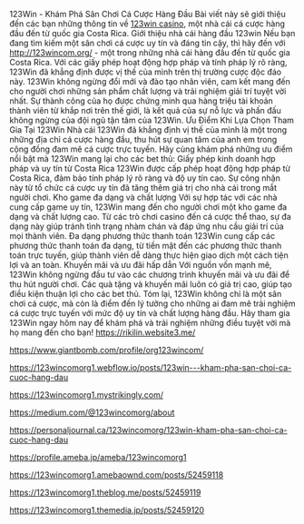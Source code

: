 123Win - Khám Phá Sân Chơi Cá Cược Hàng Đầu
Bài viết này sẽ giới thiệu đến các bạn những thông tin về [123win casino](https://123wincom.org/), một nhà cái cá cược hàng đầu đến từ quốc gia Costa Rica.
Giới thiệu nhà cái hàng đầu 123win
Nếu bạn đang tìm kiếm một sân chơi cá cược uy tín và đáng tin cậy, thì hãy đến với http://123wincom.org/ - một trong những nhà cái hàng đầu đến từ quốc gia Costa Rica. Với các giấy phép hoạt động hợp pháp và tính pháp lý rõ ràng, 123Win đã khẳng định được vị thế của mình trên thị trường cược độc đáo này.
123Win không ngừng đổi mới và đào tạo nhân viên, cam kết mang đến cho người chơi những sản phẩm chất lượng và trải nghiệm giải trí tuyệt vời nhất. Sự thành công của họ được chứng minh qua hàng triệu tài khoản thành viên từ khắp nơi trên thế giới, là kết quả của sự nỗ lực và phấn đấu không ngừng của đội ngũ tận tâm của 123Win.
Ưu Điểm Khi Lựa Chọn Tham Gia Tại 123Win
Nhà cái 123Win đã khẳng định vị thế của mình là một trong những địa chỉ cá cược hàng đầu, thu hút sự quan tâm của anh em trong cộng đồng đam mê cá cược trực tuyến. Hãy cùng khám phá những ưu điểm nổi bật mà 123Win mang lại cho các bet thủ:
Giấy phép kinh doanh hợp pháp và uy tín từ Costa Rica
123Win được cấp phép hoạt động hợp pháp từ Costa Rica, đảm bảo tính pháp lý rõ ràng và độ uy tín cao. Sự công nhận này từ tổ chức cá cược uy tín đã tăng thêm giá trị cho nhà cái trong mắt người chơi.
Kho game đa dạng và chất lượng
Với sự hợp tác với các nhà cung cấp game uy tín, 123Win mang đến cho người chơi một kho game đa dạng và chất lượng cao. Từ các trò chơi casino đến cá cược thể thao, sự đa dạng này giúp tránh tình trạng nhàm chán và đáp ứng nhu cầu giải trí của mọi thành viên.
Đa dạng phương thức thanh toán
123Win cung cấp các phương thức thanh toán đa dạng, từ tiền mặt đến các phương thức thanh toán trực tuyến, giúp thành viên dễ dàng thực hiện giao dịch một cách tiện lợi và an toàn.
Khuyến mãi và ưu đãi hấp dẫn
Với nguồn vốn mạnh mẽ, 123Win không ngừng đầu tư vào các chương trình khuyến mãi và ưu đãi để thu hút người chơi. Các quà tặng và khuyến mãi luôn có giá trị cao, giúp tạo điều kiện thuận lợi cho các bet thủ.
Tóm lại, 123Win không chỉ là một sân chơi cá cược, mà còn là điểm đến lý tưởng cho những ai đam mê trải nghiệm cá cược trực tuyến với mức độ uy tín và chất lượng hàng đầu. Hãy tham gia 123Win ngay hôm nay để khám phá và trải nghiệm những điều tuyệt vời mà họ mang đến cho bạn!
https://rikilin.website3.me/

https://www.giantbomb.com/profile/org123wincom/

https://123wincomorg1.webflow.io/posts/123win---kham-pha-san-choi-ca-cuoc-hang-dau

https://123wincomorg1.mystrikingly.com/

https://medium.com/@123wincomorg/about

https://personaljournal.ca/123wincomorg/123win-kham-pha-san-choi-ca-cuoc-hang-dau

https://profile.ameba.jp/ameba/123wincomorg1

https://123wincomorg1.amebaownd.com/posts/52459118

https://123wincomorg1.theblog.me/posts/52459119

https://123wincomorg1.themedia.jp/posts/52459120


